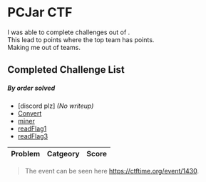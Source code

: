 # PCJar CTF


I was able to complete  challenges out of .\
This lead to  points where the top team has  points.\
Making me  out of  teams.

## Completed Challenge List
##### _By order solved_
* [discord plz] _(No writeup)_
* [Convert](Convert)
* [miner](miner)
* [readFlag1](readFlag1)
* [readFlag3](readFlag3)

|Problem|Catgeory|Score|
|---|---|---|

> The event can be seen here https://ctftime.org/event/1430.